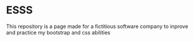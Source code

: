 # ESSS
This repository is a page made for a fictitious software company to inprove and practice my bootstrap and css abilities
